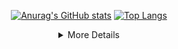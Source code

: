 <div align="center">
  
  <a href="">![Anurag's GitHub stats](https://github-readme-stats.vercel.app/api?username=belongtothenight&theme=codeSTACKr&show_icons=true)</a>
  <a href="">[![Top Langs](https://github-readme-stats.vercel.app/api/top-langs/?username=belongtothenight&theme=codeSTACKr&layout=compact)](https://github.com/anuraghazra/github-readme-stats)</a>

</div>

<div align="center">
<details><summary>More Details</summary>

- 👋 Hi, I’m @belongtothenight, currently studying in CYCU.
- 👀 I’m interested in Drones, Control Systems, ML, DL, BD, audio, analog circuit design, IoT.
- I’m currently learning ML, DL, BD, IoT.
- I've love to collaborate on: Anything!
- Email: dachuan516@gmail.com

</details>
</div>

<!---
belongtothenight/belongtothenight is a ✨ special ✨ repository because its `README.md` (this file) appears on your GitHub profile.
You can click the Preview link to take a look at your changes.
--->
